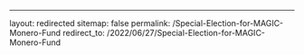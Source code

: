 ---
layout: redirected
sitemap: false
permalink: /Special-Election-for-MAGIC-Monero-Fund
redirect_to: /2022/06/27/Special-Election-for-MAGIC-Monero-Fund
